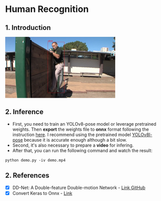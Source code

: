 # Human Recognition
## 1. Introduction
<img src="assets/result.png" alt="assets/result.png" width="70%"/>

## 2. Inference
- First, you need to train an YOLOv8-pose model or leverage pretrained weights. Then **export** the weights file to **onnx** format following the instruction [here](https://docs.ultralytics.com/tasks/pose/#export). I recommend using the pretrained model [YOLOv8l-pose](https://github.com/ultralytics/assets/releases/download/v8.1.0/yolov8l-pose.pt) because it is accurate enough although a bit slow.
- Second, it's also necessary to prepare a **video** for infering.
- After that, you can run the following command and watch the result:
```
python demo.py -iv demo.mp4
```

## 2. References
- [x] DD-Net: A Double-feature Double-motion Network - [Link GitHub](https://github.com/fandulu/DD-Net)
- [x] Convert Keras to Onnx - [Link](https://onnxruntime.ai/docs/tutorials/tf-get-started.html)
